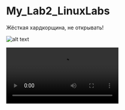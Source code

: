 # My_Lab2_LinuxLabs
Жёсткая хардкорщина, не открывать!

![alt text](https://media.discordapp.net/attachments/640880040300642332/791230604955090954/2_5420618708919780782-1.gif)


![alt text](https://cdn.discordapp.com/attachments/825782329384763412/826558068828405780/nazuri1.mp4)

